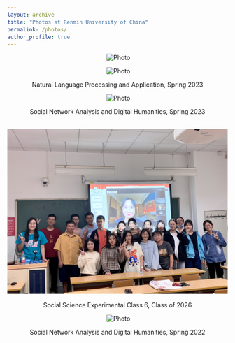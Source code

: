 ```yaml
---
layout: archive
title: "Photos at Renmin University of China"
permalink: /photos/
author_profile: true
---
```

<p align="center">
  <img src="https://github.com/KunkunYang/KunkunYang.github.io/blob/master/files/NLPA_2023_Spring_1.jpg?raw=true" alt="Photo" style="width: 600px;"/> 
</p>
<p align="center">
  <img src="https://github.com/KunkunYang/KunkunYang.github.io/blob/master/files/NLPA_2023_Spring_2.jpg?raw=true" alt="Photo" style="width: 600px;"/> 
</p>
<p align="center">
Natural Language Processing and Application, Spring 2023
</p>



<p align="center">
  <img src="https://github.com/KunkunYang/KunkunYang.github.io/blob/master/files/SNADH_2023_Spring.jpg?raw=true" alt="Photo" style="width: 600px;"/> 
</p>
<p align="center">
Social Network Analysis and Digital Humanities, Spring 2023
</p>



<p align="center">
  <img src="https://github.com/KunkunYang/KunkunYang.github.io/blob/master/files/SSEC_Class_6_2022.jpg?raw=true" alt="Photo" style="width: 600px;"/> 
</p>
<p align="center">
Social Science Experimental Class 6, Class of 2026
</p>



<p align="center">
  <img src="https://github.com/KunkunYang/KunkunYang.github.io/blob/master/files/ZekunYang_withStudents.jpg?raw=true" alt="Photo" style="width: 600px;"/> 
</p>
<p align="center">
Social Network Analysis and Digital Humanities, Spring 2022
</p>


